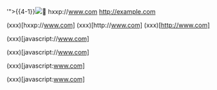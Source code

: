 '"></script>{{4-1}}<img src=x onerror=alert(1)>🔪
hxxp://www.com
http://example.com

(xxx)[hxxp://www.com]
(xxx)[http&colon;//www.com]
(xxx)[http://www.com]

(xxx)[javascript://www.com]

(xxx)[javascript&colon;//www.com]


(xxx)[javascript:www.com]

(xxx)[javascript&colon;www.com]